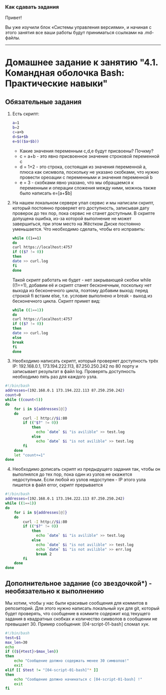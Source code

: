 ### Как сдавать задания

Привет! 

Вы уже изучили блок «Системы управления версиями», и начиная с этого занятия все ваши работы будут приниматься ссылками на .md-файлы.

---


# Домашнее задание к занятию "4.1. Командная оболочка Bash: Практические навыки"

## Обязательные задания

1. Есть скрипт:
	```bash
	a=1
	b=2
	c=a+b
	d=$a+$b
	e=$(($a+$b))
	```
	* Какие значения переменным c,d,e будут присвоены? Почкму?
	* c = a+b - это явно присвоенное значение строковой переменной с
	* d = 1+2 - это строка, состоящая из значения переменной a, плюса как сисмвола, поскольку не указано скобками, что нужно провести ореоации с переменными и значения 	  переменной b
	* e = 3 - скобками явно указано, что мы обращаемся к переменным и операции сложения между ними, можноь также было написать e=$[$a+$b]
	
2. На нашем локальном сервере упал сервис и мы написали скрипт, который постоянно проверяет его доступность, записывая дату проверок до тех пор, пока сервис не станет доступным. В скрипте допущена ошибка, из-за которой выполнение не может завершиться, при этом место на Жёстком Диске постоянно уменьшается. Что необходимо сделать, чтобы его исправить:
	```bash
	while ((1==1)
	do
	curl https://localhost:4757
	if (($? != 0))
	then
	date >> curl.log
	fi
	done
	```
	Такой скрипт работать не будет - нет закрывающей скобки while ((1==1), добавим её и скрипт станет бесконечным, поскольку нет выхода из бесконечного цикла, поэтому добавим выход: перед строкой fi встаим else, т.е. условие выполнено и break - выход из бесконечного цикла. Скрипт примет вид:
	```bash
	while ((1==1))
	do
	curl https://localhost:4757
	if (($? != 0))
	then
	date >> curl.log
	else
	break
	fi
	done
	```
3. Необходимо написать скрипт, который проверяет доступность трёх IP: 192.168.0.1, 173.194.222.113, 87.250.250.242 по 80 порту и записывает результат в файл log. Проверять доступность необходимо пять раз для каждого узла.
```bash
#!/bin/bash
addresses=(192.168.0.1 173.194.222.113 87.250.250.242)
count=0
while ((count<5))
do
    for i in ${addresses[@]}
    do
        curl -I http://$i:80
        if (("$?" != 0))
            then
              echo `date` $i "is avilible" >> test.log
            else
              echo `date` $i "is not avilible" >> test.log
        fi
    done
    let "count+=1"
done
```

4. Необходимо дописать скрипт из предыдущего задания так, чтобы он выполнялся до тех пор, пока один из узлов не окажется недоступным. Если любой из узлов недоступен - IP этого узла пишется в файл error, скрипт прерывается
```bash
#!/bin/bash
addresses=(192.168.0.1 173.194.222.113 87.250.250.242)
while ((1==1))
do
    for i in ${addresses[@]}
    do
        curl -I http://$i:80
        if (("$?" != 0))
            then
              echo `date` $i "is avilible" >> test.log
            else
              echo `date` $i "is not avilible" >> test.log
              echo `date` $i "is not avilible" >> err.log
              break 2
        fi
    done
done
```

## Дополнительное задание (со звездочкой*) - необязательно к выполнению

Мы хотим, чтобы у нас были красивые сообщения для коммитов в репозиторий. Для этого нужно написать локальный хук для git, который будет проверять, что сообщение в коммите содержит код текущего задания в квадратных скобках и количество символов в сообщении не превышает 30. Пример сообщения: \[04-script-01-bash\] сломал хук.
```bash
#!/bin/bash
test=$1
max_len=30
echo
if ((${#test}>$max_len))
then
    echo "Сообщение должно содержать менее 30 символов!"
    exit
elif [[ $test != "[04-script-01-bash]"* ]]
then
    echo "Сообщение должно начинаться с [04-script-01-bash] !"
    exit
fi
```

